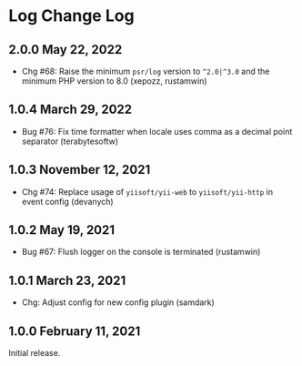 # Log Change Log

## 2.0.0 May 22, 2022

- Chg #68: Raise the minimum `psr/log` version to `^2.0|^3.0` and the minimum PHP version to 8.0 (xepozz, rustamwin)

## 1.0.4 March 29, 2022

- Bug #76: Fix time formatter when locale uses comma as a decimal point separator (terabytesoftw)

## 1.0.3 November 12, 2021

- Chg #74: Replace usage of `yiisoft/yii-web` to `yiisoft/yii-http` in event config (devanych)

## 1.0.2 May 19, 2021

- Bug #67: Flush logger on the console is terminated (rustamwin)

## 1.0.1 March 23, 2021

- Chg: Adjust config for new config plugin (samdark)

## 1.0.0 February 11, 2021

Initial release.
